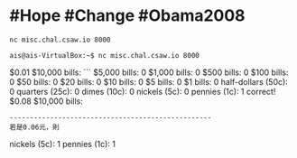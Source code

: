 # #Hope #Change #Obama2008


```nc misc.chal.csaw.io 8000```


```
ais@ais-VirtualBox:~$ nc misc.chal.csaw.io 8000
```
$0.01
$10,000 bills: ```
$5,000 bills: 0
$1,000 bills: 0
$500 bills: 0
$100 bills: 0
$50 bills: 0
$20 bills: 0
$10 bills: 0
$5 bills: 0
$1 bills: 0
half-dollars (50c): 0
quarters (25c): 0
dimes (10c): 0
nickels (5c): 0
pennies (1c): 1
correct!
$0.08
$10,000 bills: 
```
--------------------------------------------------
若是0.06元，則
```
nickels (5c): 1
pennies (1c): 1
```




